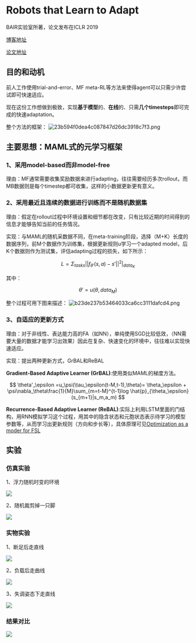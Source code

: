 # Robots that Learn to Adapt
BAIR实验室所著，论文发布在ICLR 2019

[博客地址](https://bair.berkeley.edu/blog/2019/05/06/robot-adapt/)

[论文地址](https://arxiv.org/pdf/1803.11347.pdf)

## 目的和动机
前人工作使用trial-and-error、MF meta-RL等方法来使得agent可以只需少许尝试即可快速适应。

现在这份工作想做到极致，实现**基于模型**的、**在线**的、只需**几个timesteps**即可完成的快速adaptation。

整个方法的框架：
![23b594f0dea4c087847d26dc3918c7f3.png](http://bair.berkeley.edu/static/blog/adapt/fig3.png)

## 主要思想：MAML式的元学习框架
### 1、采用model-based而非model-free
理由：MF通常需要收集奖励数据来进行adapting，往往需要经历多次rollout，而MB数据则是每个timestep都可收集，这样的小数据更新更有意义。

### 2、采用最近且连续的数据进行训练而不是随机数据集
理由：假定在rollout过程中环境设置和细节都在改变，只有比较近期的时间得到的信息才能够告知当前的任务情况。

实现：与MAML的随机采数据不同，在meta-training阶段，选择（M+K）长度的数据序列，前M个数据作为训练集，根据更新规则u学习一个adapted model，后K个数据则作为测试集，评估adapting过程的损失，如下所示：

$$ L=\Sigma_{tasks}||f_{\theta'}(s,a)-s'||^2|_{data_K} $$

其中：

$$ \theta'=u(\theta,data_M) $$

整个过程可用下图来描述：
![b23de237b53464033ca6cc3111dafcd4.png](http://bair.berkeley.edu/static/blog/adapt/fig4.png)

### 3、自适应的更新方式
理由：对于非线性、表达能力高的FA（如NN），单纯使用SGD比较低效，（NN需要大量的数据才能学习出效果）因此在复杂、快速变化的环境中，往往难以实现快速适应。

实现：提出两种更新方式，GrBAL和ReBAL

**Gradient-Based Adaptive Learner (GrBAL)**:使用类似MAML的梯度方法。

$$ \theta'_\epsilon =u_\psi(\tau_\epsilon(t-M,t-1),\theta)= \theta_\epsilon + \psi\nabla_\theta\frac{1}{M}\sum_{m=t-M}^{t-1}log \hat{p}_{\theta_\epsilon}(s_{m+1}|s_m,a_m) $$

**Recurrence-Based Adaptive Learner (ReBAL)**:实际上利用LSTM里面的门结构，用RNN模拟学习这个过程，用其中的隐含状态和元胞状态表示待学习的模型参数等，从而学习出更新规则（方向和步长等），具体原理可见[Optimization as a moder for FSL](https://openreview.net/pdf?id=rJY0-Kcll)

## 实验
### 仿真实验
1、浮力随机时变的环境 

![](http://bair.berkeley.edu/static/blog/adapt/fig5.gif)

2、随机裁剪掉一只脚

![](http://bair.berkeley.edu/static/blog/adapt/fig6.gif)
### 实物实验
1、断足后走直线

![](http://bair.berkeley.edu/static/blog/adapt/fig8.gif)

2、负载后走曲线

![](http://bair.berkeley.edu/static/blog/adapt/fig9.gif)

3、失调姿态下走直线

![](http://bair.berkeley.edu/static/blog/adapt/fig10.gif)

### 结果对比
![](http://bair.berkeley.edu/static/blog/adapt/fig11.png)
